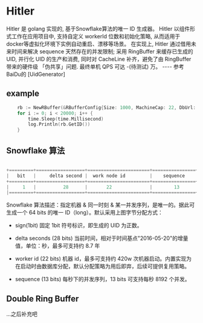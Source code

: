 # Hitler
Hitler 是 golang 实现的, 基于Snowflake算法的唯一 ID 生成器。
Hitler 以组件形式工作在应用项目中, 支持自定义 workerId 位数和初始化策略, 从而适用于docker等虚拟化环境下实例自动重启、漂移等场景。 
在实现上, Hitler 通过借用未来时间来解决 sequence 天然存在的并发限制; 
采用 RingBuffer 来缓存已生成的 UID, 并行化 UID 的生产和消费, 同时对 CacheLine 补齐，避免了由 RingBuffer 带来的硬件级
「伪共享」问题. 最终单机 QPS 可达 -(待测试) 万。
---- 参考BaiDu的 [UidGenerator]

## example
```go
	rb := NewRBuffer(&RBufferConfig{Size: 1000, MachineCap: 22, DbUrl: "root:Dachang1234!@(127.0.0.1:3306)/id_gen?charset=utf8mb4"})
	for i := 0; i < 20000; i++ {
		time.Sleep(time.Millisecond)
		log.Println(rb.GetID())
	}
```
## Snowflake 算法
```go

+=========+==================+=======================+================+
|   bit   |     delta second |  work node id         |    sequence    |
+=========+==================+=======================+================+
|     1   |          28      |       22              |        13      |
|=========+==================+=======================+================+

```
Snowflake 算法描述：指定机器 & 同一时刻 & 某一并发序列，是唯一的。据此可生成一个 64 bits 的唯一 ID（long）。默认采用上图字节分配方式：

* sign(1bit)
固定 1bit 符号标识，即生成的 UID 为正数。

* delta seconds (28 bits)
当前时间，相对于时间基点"2016-05-20"的增量值，单位：秒，最多可支持约 8.7 年

* worker id (22 bits)
机器 id，最多可支持约 420w 次机器启动。内置实现为在启动时由数据库分配，默认分配策略为用后即弃，后续可提供复用策略。

* sequence (13 bits)
每秒下的并发序列，13 bits 可支持每秒 8192 个并发。

## Double Ring Buffer
...之后补充吧